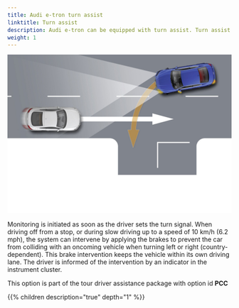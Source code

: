 ```yaml
---
title: Audi e-tron turn assist
linktitle: Turn assist
description: Audi e-tron can be equipped with turn assist. Turn assist monitors the road lane with oncoming traffic by means of radar sensors, the front camera and, in certain models, a laser scanner.
weight: 1
---
```



![Turn Assist](turnassist.jpg "Turn assist")

 Monitoring is initiated as soon as the driver sets the turn signal. When driving off from a stop, or during slow driving up to a speed of 10 km/h (6.2 mph), the system can intervene by applying the brakes to prevent the car from colliding with an oncoming vehicle when turning left or right (country-dependent). This brake intervention keeps the vehicle within its own driving lane. The driver is informed of the intervention by an indicator in the instrument cluster.

This option is part of the tour driver assistance package with option id **PCC**

{{% children description="true" depth="1" %}}

